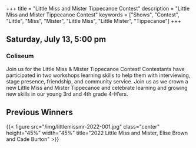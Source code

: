+++
title = "Little Miss and Mister Tippecanoe Contest"
description = "Little Miss and Mister Tippecanoe Contest"
keywords = ["Shows", "Contest", "Little", "Miss", "Mister", "Little Miss", "Little Mister", "Tippecanoe"]
+++

## Saturday, July 13, 5:00 pm

### Coliseum

Join us for the Little Miss & Mister Tippecanoe Contest! Contestants have participated in two workshops learning skills to help them with interviewing, stage presence, friendship, and community service. Join us as we crown a new Little Miss and Mister Tippecanoe and celebrate learning and growing new skills in our young 3rd and 4th grade 4-H’ers.  

## Previous Winners

{{< figure src="/img/littlemissmr-2022-001.jpg" class="center" height="45%" width="45%" title="2022 Little Miss and Mister, Elise Brown and Cade Burton" >}}
